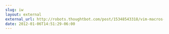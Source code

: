 ```yaml
---
slug: iw
layout: external
external_url: http://robots.thoughtbot.com/post/15348543318/vim-macros-and-you
date: 2012-01-06T14:51:29-06:00
---
```


